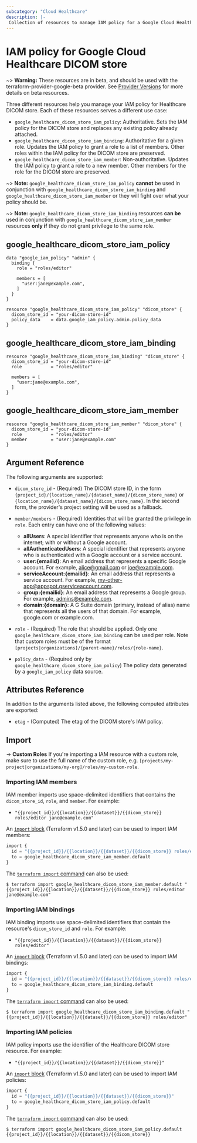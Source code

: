```yaml
---
subcategory: "Cloud Healthcare"
description: |-
 Collection of resources to manage IAM policy for a Google Cloud Healthcare DICOM store.
---
```


# IAM policy for Google Cloud Healthcare DICOM store

~> **Warning:** These resources are in beta, and should be used with the terraform-provider-google-beta provider.
See [Provider Versions](https://terraform.io/docs/providers/google/guides/provider_versions.html) for more details on beta resources.

Three different resources help you manage your IAM policy for Healthcare DICOM store. Each of these resources serves a different use case:

* `google_healthcare_dicom_store_iam_policy`: Authoritative. Sets the IAM policy for the DICOM store and replaces any existing policy already attached.
* `google_healthcare_dicom_store_iam_binding`: Authoritative for a given role. Updates the IAM policy to grant a role to a list of members. Other roles within the IAM policy for the DICOM store are preserved.
* `google_healthcare_dicom_store_iam_member`: Non-authoritative. Updates the IAM policy to grant a role to a new member. Other members for the role for the DICOM store are preserved.

~> **Note:** `google_healthcare_dicom_store_iam_policy` **cannot** be used in conjunction with `google_healthcare_dicom_store_iam_binding` and `google_healthcare_dicom_store_iam_member` or they will fight over what your policy should be.

~> **Note:** `google_healthcare_dicom_store_iam_binding` resources **can be** used in conjunction with `google_healthcare_dicom_store_iam_member` resources **only if** they do not grant privilege to the same role.

## google_healthcare_dicom_store_iam_policy

```hcl
data "google_iam_policy" "admin" {
  binding {
    role = "roles/editor"

    members = [
      "user:jane@example.com",
    ]
  }
}

resource "google_healthcare_dicom_store_iam_policy" "dicom_store" {
  dicom_store_id = "your-dicom-store-id"
  policy_data    = data.google_iam_policy.admin.policy_data
}
```

## google_healthcare_dicom_store_iam_binding

```hcl
resource "google_healthcare_dicom_store_iam_binding" "dicom_store" {
  dicom_store_id = "your-dicom-store-id"
  role           = "roles/editor"

  members = [
    "user:jane@example.com",
  ]
}
```

## google_healthcare_dicom_store_iam_member

```hcl
resource "google_healthcare_dicom_store_iam_member" "dicom_store" {
  dicom_store_id = "your-dicom-store-id"
  role           = "roles/editor"
  member         = "user:jane@example.com"
}
```

## Argument Reference

The following arguments are supported:

* `dicom_store_id` - (Required) The DICOM store ID, in the form
    `{project_id}/{location_name}/{dataset_name}/{dicom_store_name}` or
    `{location_name}/{dataset_name}/{dicom_store_name}`. In the second form, the provider's
    project setting will be used as a fallback.

* `member/members` - (Required) Identities that will be granted the privilege in `role`.
  Each entry can have one of the following values:
  * **allUsers**: A special identifier that represents anyone who is on the internet; with or without a Google account.
  * **allAuthenticatedUsers**: A special identifier that represents anyone who is authenticated with a Google account or a service account.
  * **user:{emailid}**: An email address that represents a specific Google account. For example, alice@gmail.com or joe@example.com.
  * **serviceAccount:{emailid}**: An email address that represents a service account. For example, my-other-app@appspot.gserviceaccount.com.
  * **group:{emailid}**: An email address that represents a Google group. For example, admins@example.com.
  * **domain:{domain}**: A G Suite domain (primary, instead of alias) name that represents all the users of that domain. For example, google.com or example.com.

* `role` - (Required) The role that should be applied. Only one
    `google_healthcare_dicom_store_iam_binding` can be used per role. Note that custom roles must be of the format
    `[projects|organizations]/{parent-name}/roles/{role-name}`.

* `policy_data` - (Required only by `google_healthcare_dicom_store_iam_policy`) The policy data generated by
  a `google_iam_policy` data source.

## Attributes Reference

In addition to the arguments listed above, the following computed attributes are
exported:

* `etag` - (Computed) The etag of the DICOM store's IAM policy.

## Import

-> **Custom Roles** If you're importing a IAM resource with a custom role, make sure to use the
 full name of the custom role, e.g. `[projects/my-project|organizations/my-org]/roles/my-custom-role`.

### Importing IAM members

IAM member imports use space-delimited identifiers that contains the `dicom_store_id`, `role`, and `member`. For example:

* `"{{project_id}}/{{location}}/{{dataset}}/{{dicom_store}} roles/editor jane@example.com"`

An [`import` block](https://developer.hashicorp.com/terraform/language/import) (Terraform v1.5.0 and later) can be used to import IAM members:

```tf
import {
  id = "{{project_id}}/{{location}}/{{dataset}}/{{dicom_store}} roles/editor jane@example.com"
  to = google_healthcare_dicom_store_iam_member.default
}
```

The [`terraform import` command](https://developer.hashicorp.com/terraform/cli/commands/import) can also be used:

```
$ terraform import google_healthcare_dicom_store_iam_member.default "{{project_id}}/{{location}}/{{dataset}}/{{dicom_store}} roles/editor jane@example.com"
```

### Importing IAM bindings

IAM binding imports use space-delimited identifiers that contain the resource's `dicom_store_id` and `role`. For example:

* `"{{project_id}}/{{location}}/{{dataset}}/{{dicom_store}} roles/editor"`

An [`import` block](https://developer.hashicorp.com/terraform/language/import) (Terraform v1.5.0 and later) can be used to import IAM bindings:

```tf
import {
  id = "{{project_id}}/{{location}}/{{dataset}}/{{dicom_store}} roles/editor"
  to = google_healthcare_dicom_store_iam_binding.default
}
```

The [`terraform import` command](https://developer.hashicorp.com/terraform/cli/commands/import) can also be used:

```
$ terraform import google_healthcare_dicom_store_iam_binding.default "{{project_id}}/{{location}}/{{dataset}}/{{dicom_store}} roles/editor"
```

### Importing IAM policies

IAM policy imports use the identifier of the Healthcare DICOM store resource. For example:

* `"{{project_id}}/{{location}}/{{dataset}}/{{dicom_store}}"`

An [`import` block](https://developer.hashicorp.com/terraform/language/import) (Terraform v1.5.0 and later) can be used to import IAM policies:

```tf
import {
  id = "{{project_id}}/{{location}}/{{dataset}}/{{dicom_store}}"
  to = google_healthcare_dicom_store_iam_policy.default
}
```

The [`terraform import` command](https://developer.hashicorp.com/terraform/cli/commands/import) can also be used:

```
$ terraform import google_healthcare_dicom_store_iam_policy.default {{project_id}}/{{location}}/{{dataset}}/{{dicom_store}}
```